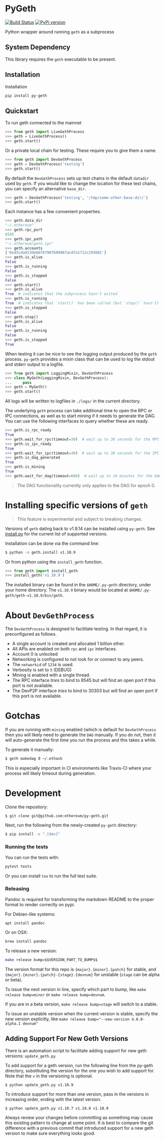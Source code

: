 # PyGeth

[![Build Status](https://travis-ci.org/ethereum/py-geth.png)](https://travis-ci.org/ethereum/py-geth)
[![PyPi version](https://img.shields.io/pypi/v/py-geth.svg)](https://pypi.python.org/pypi/py-geth)


Python wrapper around running `geth` as a subprocess


## System Dependency

This library requires the `geth` executable to be present.


## Installation

Installation

```bash
pip install py-geth
```

## Quickstart


To run geth connected to the mainnet


```python
>>> from geth import LiveGethProcess
>>> geth = LiveGethProcess()
>>> geth.start()
```

Or a private local chain for testing.  These require you to give them a name.

```python
>>> from geth import DevGethProcess
>>> geth = DevGethProcess('testing')
>>> geth.start()
```

By default the `DevGethProcess` sets up test chains in the default `datadir`
used by `geth`.  If you would like to change the location for these test
chains, you can specify an alternative `base_dir`.

```python
>>> geth = DevGethProcess('testing', '/tmp/some-other-base-dir/')
>>> geth.start()
```


Each instance has a few convenient properties.

```python
>>> geth.data_dir
"~/.ethereum"
>>> geth.rpc_port
8545
>>> geth.ipc_path
"~/.ethereum/geth.ipc"
>>> geth.accounts
['0xd3cda913deb6f67967b99d67acdfa1712c293601']
>>> geth.is_alive
False
>>> geth.is_running
False
>>> geth.is_stopped
False
>>> geth.start()
>>> geth.is_alive
True  # indicates that the subprocess hasn't exited
>>> geth.is_running
True  # indicates that `start()` has been called (but `stop()` hasn't)
>>> geth.is_stopped
False
>>> geth.stop()
>>> geth.is_alive
False
>>> geth.is_running
False
>>> geth.is_stopped
True
```

When testing it can be nice to see the logging output produced by the `geth`
process.  `py-geth` provides a mixin class that can be used to log the stdout
and stderr output to a logfile.

```python
>>> from geth import LoggingMixin, DevGethProcess
>>> class MyGeth(LoggingMixin, DevGethProcess):
...     pass
>>> geth = MyGeth()
>>> geth.start()
```

All logs will be written to logfiles in `./logs/` in the current directory.

The underlying `geth` process can take additional time to open the RPC or IPC
connections, as well as to start mining if it needs to generate the DAG.  You
can use the following interfaces to query whether these are ready.

```python
>>> geth.is_rpc_ready
True
>>> geth.wait_for_rpc(timeout=30)  # wait up to 30 seconds for the RPC connection to open
>>> geth.is_ipc_ready
True
>>> geth.wait_for_ipc(timeout=30)  # wait up to 30 seconds for the IPC socket to open
>>> geth.is_dag_generated
True
>>> geth.is_mining
True
>>> geth.wait_for_dag(timeout=600)  # wait up to 10 minutes for the DAG to generate.
```

> The DAG functionality currently only applies to the DAG for epoch 0.


# Installing specific versions of `geth`

> This feature is experimental and subject to breaking changes.

Versions of `geth` dating back to v1.9.14 can be installed using `py-geth`.
See [install.py](https://github.com/ethereum/py-geth/blob/master/geth/install.py) for
the current list of supported versions.

Installation can be done via the command line:

```bash
$ python -m geth.install v1.10.9
```

Or from python using the `install_geth` function.

```python
>>> from geth import install_geth
>>> install_geth('v1.10.9')
```

The installed binary can be found in the `$HOME/.py-geth` directory, under your
home directory.  The `v1.10.9` binary would be located at
`$HOME/.py-geth/geth-v1.10.9/bin/geth`.


# About `DevGethProcess`

The `DevGethProcess` is designed to facilitate testing.  In that regard, it is
preconfigured as follows.

* A single account is created and allocated 1 billion ether.
* All APIs are enabled on both `rpc` and `ipc` interfaces.
* Account 0 is unlocked
* Networking is configured to not look for or connect to any peers.
* The `networkid` of `1234` is used.
* Verbosity is set to `5` (DEBUG)
* Mining is enabled with a single thread.
* The RPC interface *tries* to bind to 8545 but will find an open port if this
  port is not available.
* The DevP2P interface *tries* to bind to 30303 but will find an open port if this
  port is not available.


# Gotchas

If you are running with `mining` enabled (which is default for `DevGethProcess`
then you will likely need to generate the `DAG` manually.  If you do not, then
it will auto-generate the first time you run the process and this takes a
while.

To generate it manually:

```sh
$ geth makedag 0 ~/.ethash
```

This is especially important in CI environments like Travis-CI where your
process will likely timeout during generation.


# Development

Clone the repository:

```shell
$ git clone git@github.com:ethereum/py-geth.git
````

Next, run the following from the newly-created `py-geth` directory:

```sh
$ pip install -e ".[dev]"
```


### Running the tests

You can run the tests with:

```sh
pytest tests
```

Or you can install `tox` to run the full test suite.


### Releasing

Pandoc is required for transforming the markdown README to the proper format to
render correctly on pypi.

For Debian-like systems:

```
apt install pandoc
```

Or on OSX:

```sh
brew install pandoc
```

To release a new version:

```sh
make release bump=$$VERSION_PART_TO_BUMP$$
```

The version format for this repo is `{major}.{minor}.{patch}` for stable, and
`{major}.{minor}.{patch}-{stage}.{devnum}` for unstable (`stage` can be alpha or beta).

To issue the next version in line, specify which part to bump,
like `make release bump=minor` or `make release bump=devnum`.

If you are in a beta version, `make release bump=stage` will switch to a stable.

To issue an unstable version when the current version is stable, specify the
new version explicitly, like `make release bump="--new-version 4.0.0-alpha.1 devnum"`


## Adding Support For New Geth Versions

There is an automation script to facilitate adding support for new geth versions: `update_geth.py`

To add support for a geth version, run the following line from the py-geth directory, substituting
the version for the one you wish to add support for. Note that the `v` in the versioning is
optional.

```shell
$ python update_geth.py v1.10.9
```

To introduce support for more than one version, pass in the versions in increasing order,
ending with the latest version.

```shell
$ python update_geth.py v1.10.7 v1.10.8 v1.10.9
```

Always review your changes before committing as something may cause this existing pattern to change at some point. 
It is best to compare the git difference with a previous commit that introduced support for a new geth version to make 
sure everything looks good.
